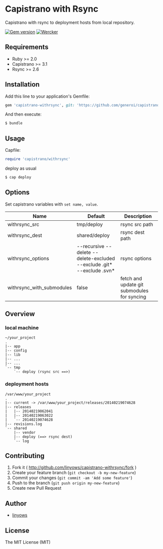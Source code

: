 Capistrano with Rsync
=====================

Capistrano with rsync to deployment hosts from local repository.

[![Gem version](https://img.shields.io/gem/v/capistrano-withrsync.svg?style=flat-square)][gem]
[![Wercker](https://img.shields.io/wercker/ci/54e13fa93e143292231f6e0a.svg?style=flat-square)][wercker]

[capistrano]: https://github.com/capistrano/capistrano
[gem]: https://rubygems.org/gems/capistrano-withrsync
[wercker]: https://app.wercker.com/project/bykey/195d63561202a1415822a18e0fd35994

Requirements
------------

- Ruby >= 2.0
- Capistrano >= 3.1
- Rsync >= 2.6

Installation
------------

Add this line to your application's Gemfile:

```ruby
gem 'capistrano-withrsync', git: 'https://github.com/generoi/capistrano-withrsync.git'

```

And then execute:

```sh
$ bundle
```

Usage
-----

Capfile:

```ruby
require 'capistrano/withrsync'
```

deploy as usual

```sh
$ cap deploy
```

Options
-------

Set capistrano variables with `set name, value`.

Name          | Default                                                                    | Description
    ------------- | --------                                                                   | ------------
withrsync_src     | tmp/deploy                                                                 | rsync src path
withrsync_dest    | shared/deploy                                                              | rsync dest path
withrsync_options | --recursive --delete --delete-excluded <br>--exclude .git* --exclude .svn* | rsync options
withrsync_with_submodules | false                                                              | fetch and update git submodules for syncing

Overview
--------

### local machine

```log
~/your_project
.
|-- app
|-- config
|-- lib
|-- ...
|-- ...
`-- tmp
    `-- deploy (rsync src ==>)
```

### deployment hosts

```log
/var/www/your_project
.
|-- current -> /var/www/your_project/releases/20140219074628
|-- releases
|   |-- 20140219062041
|   |-- 20140219063022
|   `-- 20140219074628
|-- revisions.log
`-- shared
    |-- vendor
    |-- deploy (==> rsync dest)
    `-- log
```

Contributing
------------

1. Fork it ( http://github.com/linyows/capistrano-withrsync/fork )
2. Create your feature branch (`git checkout -b my-new-feature`)
3. Commit your changes (`git commit -am 'Add some feature'`)
4. Push to the branch (`git push origin my-new-feature`)
5. Create new Pull Request


Author
------

- [linyows][linyows]

[linyows]: https://github.com/linyows

License
-------

The MIT License (MIT)
